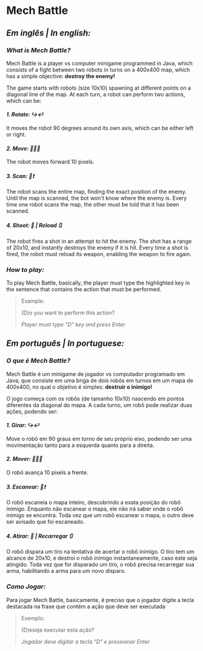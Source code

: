# Mech Battle

## *Em inglês | In english:*

### *What is Mech Battle?*
Mech Battle is a player vs computer minigame programmed in Java, which consists of a fight between two robots in turns on a 400x400 map, which has a simple objective: **destroy the enemy!**

The game starts with robots (size 10x10) spawning at different points on a diagonal line of the map. At each turn, a robot can perform two actions, which can be:

#### *1. Rotate: ↪↩*
It moves the robot 90 degrees around its own axis, which can be either left or right.

#### *2. Move: 🚶‍♂️💨*
The robot moves forward 10 pixels.

#### *3. Scan: 🤖:exclamation:*
The robot scans the entire map, finding the exact position of the enemy. Until the map is scanned, the bot won't know where the enemy is. Every time one robot scans the map, the other must be told that it has been scanned.

#### *4. Shoot: :gun: | Reload 🔃*
The robot fires a shot in an attempt to hit the enemy. The shot has a range of 20x10, and instantly destroys the enemy if it is hit. Every time a shot is fired, the robot must reload its weapon, enabling the weapon to fire again. 

### *How to play:*
To play Mech Battle, basically, the player must type the highlighted key in the sentence that contains the action that must be performed.
> Example:
>
> (D)o you want to perform this action?
>
> *Player must type "D" key and press Enter* 

## *Em português | In portuguese:*

### *O que é Mech Battle?*
Mech Battle é um minigame de jogador vs computador programado em Java, que consiste em uma briga de dois robôs em turnos em um mapa de 400x400, no qual o objetivo é simples: **destruir o inimigo!**

O jogo começa com os robôs (de tamanho 10x10) nascendo em pontos diferentes da diagonal do mapa. A cada turno, um robô pode realizar duas ações, podendo ser:

#### *1. Girar: ↪↩*
Move o robô em 90 graus em torno de seu próprio eixo, podendo ser uma movimentação tanto para a esquerda quanto para a direita.

#### *2. Mover: 🚶‍♂️💨*
O robô avança 10 pixels a frente.

#### *3. Escanear: 🤖:exclamation:*
O robô escaneia o mapa inteiro, descobrindo a exata posição do robô inimigo. Enquanto não escanear o mapa, ele não irá saber onde o robô inimigo se encontra. Toda vez que um robô escanear o mapa, o outro deve ser avisado que foi escaneado.

#### *4. Atirar: :gun: | Recarregar 🔃*
O robô dispara um tiro na tentativa de acertar o robô inimigo. O tiro tem um alcance de 20x10, e destroi o robô inimigo instantaneamente, caso este seja atingido. Toda vez que for disparado um tiro, o robô precisa recarregar sua arma, habilitando a arma para um novo disparo.

### *Como Jogar:*
Para jogar Mech Battle, basicamente, é preciso que o jogador digite a tecla destacada na frase que contém a ação que deve ser executada
> Exemplo:
> 
> (D)eseja executar esta ação?
> 
> *Jogador deve digitar a tecla "D" e pressionar Enter*
